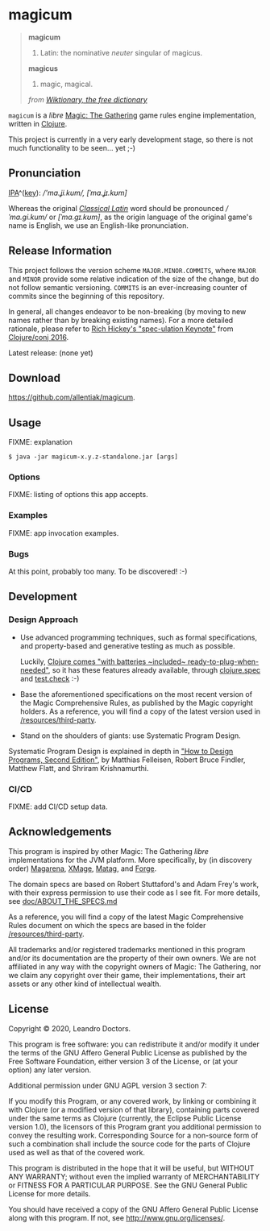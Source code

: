 # magicum

> **magicum**
> 1. Latin: the nominative _neuter_ singular of magicus.
>
> **magicus**
>  1. magic, magical.
>
> _from [Wiktionary, the free dictionary](https://en.wiktionary.org/wiki/magicus#Latin)_

`magicum` is a _libre_ [Magic: The Gathering](https://magic.wizards.com/) game rules engine implementation, written in [Clojure](https://clojure.org/).

This project is currently in a very early development stage, so there is not much functionality to be seen... yet ;-)


## Pronunciation

[IPA](https://en.wiktionary.org/wiki/Wiktionary:International_Phonetic_Alphabet)^([key](https://en.wiktionary.org/wiki/Appendix:Latin_pronunciation)): _/'ma.ʝi.kum/, [ˈma.ʝɪ.kʊm]_

Whereas the original [_Classical Latin_](https://en.wikipedia.org/wiki/Classical_Latin) word should be pronounced _/ˈma.ɡi.kum/_ or _[ˈma.ɡɪ.kʊm]_, as the origin language of the original game's name is English, we use an English-like pronunciation.


## Release Information

This project follows the version scheme `MAJOR.MINOR.COMMITS`, where `MAJOR` and `MINOR` provide some relative indication of the size of the change, but do not follow semantic versioning. `COMMITS` is an ever-increasing counter of commits since the beginning of this repository.

In general, all changes endeavor to be non-breaking (by moving to new names rather than by breaking existing names). For a more detailed rationale, please refer to [Rich Hickey's "spec-ulation Keynote"](https://www.youtube.com/watch?v=oyLBGkS5ICk) from [Clojure/conj 2016](https://2016.clojure-conj.org/).

Latest release: (none yet)


## Download

https://github.com/allentiak/magicum.


## Usage

FIXME: explanation

    $ java -jar magicum-x.y.z-standalone.jar [args]


### Options

FIXME: listing of options this app accepts.


### Examples

FIXME: app invocation examples.


### Bugs

At this point, probably too many. To be discovered! :-)


## Development

### Design Approach

- Use advanced programming techniques, such as formal specifications, and property-based and generative testing as much as possible.

  Luckily, [Clojure comes "with batteries ~included~ ready-to-plug-when-needed"](https://clojure.org/news/2012/02/17/clojure-governance), so it has these features already available, through [clojure.spec](https://clojure.org/about/spec) and [test.check](https://github.com/clojure/test.check) :-)

- Base the aforementioned specifications on the most recent version of the Magic Comprehensive Rules, as published by the Magic copyright holders. As a reference, you will find a copy of the latest version used in [/resources/third-party](/resources/third-party).

- Stand on the shoulders of giants: use Systematic Program Design.

Systematic Program Design is explained in depth in ["How to Design Programs, Second Edition"](https://htpd.org), by Matthias Felleisen, Robert Bruce Findler, Matthew Flatt, and Shriram Krishnamurthi.

### CI/CD

FIXME: add CI/CD setup data.


## Acknowledgements

This program is inspired by other Magic: The Gathering _libre_ implementations for the JVM platform. More specifically, by (in discovery order) [Magarena](https://github.com/magarena/magarena/), [XMage](https://github.com/magefree/mage), [Matag](https://github.com/antonioalonzi/matag), and [Forge](https://git.cardforge.org/core-developers/forge).

The domain specs are based on Robert Stuttaford's and Adam Frey's work, with their express permission to use their code as I see fit. For more details, see [doc/ABOUT_THE_SPECS.md](doc/ABOUT_THE_SPECS.md)

As a reference, you will find a copy of the latest Magic Comprehensive Rules document on which the specs are based in the folder [/resources/third-party](/resources/third-party).

All trademarks and/or registered trademarks mentioned in this program and/or its documentation
are the property of their own owners. We are not affiliated in any way with the copyright owners of
Magic: The Gathering, nor we claim any copyright over their game, their implementations, their art assets or any other kind of intellectual wealth.


## License

Copyright © 2020, Leandro Doctors.

This program is free software: you can redistribute it and/or modify
it under the terms of the GNU Affero General Public License as published by
the Free Software Foundation, either version 3 of the License, or
(at your option) any later version.

Additional permission under GNU AGPL version 3 section 7:

If you modify this Program, or any covered work, by linking or combining
it with Clojure (or a modified version of that library), containing parts
covered under the same terms as Clojure (currently, the Eclipse Public
License version 1.0), the licensors of this Program grant you additional
permission to convey the resulting work. Corresponding Source for a
non-source form of such a combination shall include the source code for
the parts of Clojure used as well as that of the covered work.

This program is distributed in the hope that it will be useful,
but WITHOUT ANY WARRANTY; without even the implied warranty of
MERCHANTABILITY or FITNESS FOR A PARTICULAR PURPOSE. See the
GNU General Public License for more details.

You should have received a copy of the GNU Affero General Public License
along with this program. If not, see <http://www.gnu.org/licenses/>.
